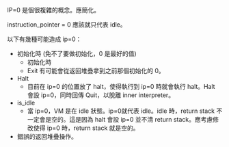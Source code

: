 IP=0 是個很複雜的概念。應簡化。

instruction_pointer = 0 應該就只代表 idle。

以下有幾種可能造成 ip=0：
* 初始化時 (免不了要做初始化，0 是最好的值)
	* 初始化時
	* Exit 有可能會從返回堆疊拿到之前那個初始化的 0。
* Halt
	* 目前在 ip=0 的位置放了 halt，使得執行到 ip=0 時就會執行 halt。Halt 會設 ip=0，同時回傳 Quit，以脫離 inner interpreter。
* is_idle
	* 當 ip=0，VM 是在 idle 狀態。ip=0就代表 idle。idle 時，return stack 不一定會是空的。這是因為 halt 會設 ip=0 並不清 return stack。應考慮修改使得 ip=0 時，return stack 就是空的。
* 錯誤的返回堆疊操作。
